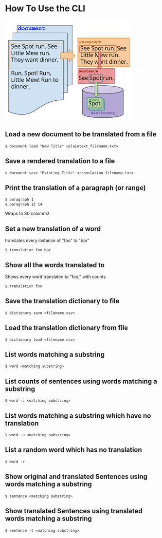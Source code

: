 How To Use the CLI
===================

![Argotifier Models diagram here](https://raw.githubusercontent.com/monkeywidget/argotifier/201608-refactor/man/Argotifier_Models.png "Argotifier Models")


Load a new document to be translated from a file
------------------------------------------------

    $ document load "New Title" <plaintext_filename.txt>


Save a rendered translation to a file
-------------------------------------

    $ document save "Existing Title" <translation_filename.txt>


Print the translation of a paragraph (or range)
-----------------------------------------------

    $ paragraph 1
    $ paragraph 12 14

Wraps to 80 columns!

Set a new translation of a word
-------------------------------

translates every instance of "foo" to "bar"

    $ translation foo bar

Show all the words translated to
--------------------------------

Shows every word translated to "foo," with counts

    $ translation foo


Save the translation dictionary to file
---------------------------------------

    $ dictionary save <filename.csv>

Load the translation dictionary from file
-----------------------------------------

    $ dictionary load <filename.csv>

List words matching a substring
-------------------------------

    $ word <matching substring>

List counts of sentences using words matching a substring
---------------------------------------------------------

    $ word -c <matching substring>


List words matching a substring which have no translation
---------------------------------------------------------

    $ word -u <matching substring>


List a random word which has no translation
---------------------------------------------------------

    $ word -r


Show original and translated Sentences using words matching a substring
----------------------------------------------------------------------

    $ sentence <matching substring>


Show translated Sentences using translated words matching a substring
---------------------------------------------------------------------

    $ sentence -t <matching substring>
